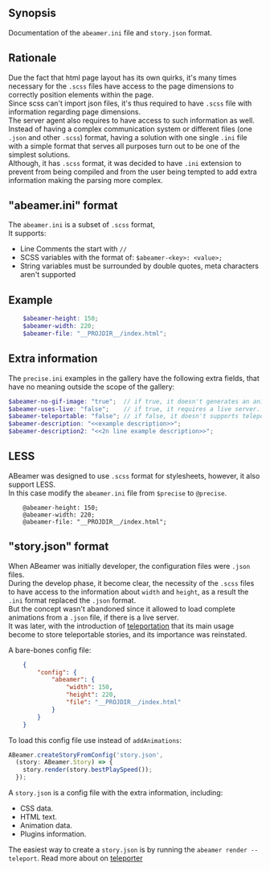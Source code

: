 <!--- @uuid: 6baa24cc-521b-46f9-9847-88f86a3c7932 -->
<!--- @author: Alexandre Bento Freire -->
## Synopsis

Documentation of the `abeamer.ini` file and `story.json` format.

## Rationale

Due the fact that html page layout has its own quirks, it's many times necessary
for the `.scss` files have access to the page dimensions to correctly position elements within the page.  
Since scss can't import json files, it's thus required to have `.scss` file with information regarding page dimensions.  
The server agent also requires to have access to such information as well.  
Instead of having a complex communication system or different files (one `.json` and other `.scss`) format, having a solution with one single `.ini` file with a simple format that serves all purposes turn out to be one of the simplest solutions.  
Although, it has `.scss` format, it was decided to have `.ini` extension to prevent from being compiled and from the user being tempted to add extra information making the parsing more complex.  

## "abeamer.ini" format

The `abeamer.ini` is a subset of `.scss` format,  
It supports:  

* Line Comments the start with `//`
* SCSS variables with the format of: `$abeamer-<key>: <value>;`
* String variables must be surrounded by double quotes, meta characters aren't supported

## Example

```scss
    $abeamer-height: 150;
    $abeamer-width: 220;
    $abeamer-file: "__PROJDIR__/index.html";
```

## Extra information

The `precise.ini` examples in the gallery have the following extra fields, 
that have no meaning outside the scope of the gallery:  
  
```scss
$abeamer-no-gif-image: "true";  // if true, it doesn't generates an animated gif image.
$abeamer-uses-live: "false";    // if true, it requires a live server.
$abeamer-teleportable: "false"; // if false, it doesn't supports teleportation.
$abeamer-description: "<<example description>>";
$abeamer-description2: "<<2n line example description>>";
```

## LESS

ABeamer was designed to use `.scss` format for stylesheets, however, it also support LESS.  
In this case modify the `abeamer.ini` file from `$precise` to `@precise`.   

```less
    @abeamer-height: 150;
    @abeamer-width: 220;
    @abeamer-file: "__PROJDIR__/index.html";
```


## "story.json" format

When ABeamer was initially developer, the configuration files were `.json` files.  
During the develop phase, it become clear, the necessity of the `.scss` files to have access to the information about `width` and `height`, as a result the `.ini` format replaced the `.json` format.  
But the concept wasn't abandoned since it allowed to load complete animations from a `.json` file, if there is a live server.  
It was later, with the introduction of [teleportation](#teleporter.md) that its main usage become to store teleportable stories,
and its importance was reinstated.  

A bare-bones config file:  
```json
    {
        "config": {
            "abeamer": {
                "width": 150,
                "height": 220,
                "file": "__PROJDIR__/index.html"
            }
        }
    }
```    
  
To load this config file use instead of `addAnimations`:
```ts
ABeamer.createStoryFromConfig('story.json',
  (story: ABeamer.Story) => {
    story.render(story.bestPlaySpeed());
  });
```

A `story.json` is a config file with the extra information, including:  

- CSS data.
- HTML text.
- Animation data.
- Plugins information.

The easiest way to create a `story.json` is by running the `abeamer render --teleport`.
Read more about on [teleporter](#teleporter.md)
